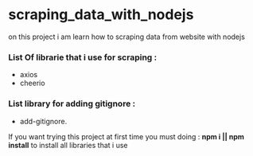 # scraping_data_with_nodejs
on this project i am learn how to scraping data from website with nodejs

### List Of librarie that i use for scraping :
- axios
- cheerio
### List library for adding gitignore :
- add-gitignore.

If you want trying this project at first time you must doing : **npm i || npm install**  to install all libraries that i use
